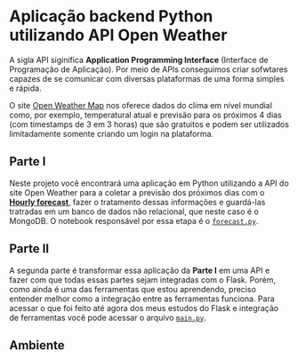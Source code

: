 # Aplicação backend Python utilizando API Open Weather

A sigla API siginifica **Application Programming Interface** (Interface de Programação de Aplicação). Por meio de APIs conseguimos criar sofwtares capazes de se comunicar com diversas plataformas de uma forma simples e rápida.

O site [Open Weather Map](https://openweathermap.org/) nos oferece dados do clima em nível mundial como, por exemplo, temperatural atual e previsão para os próximos 4 dias (com timestamps de 3 em 3 horas) que são gratuitos e podem ser utilizados limitadamente somente criando um login na plataforma.

## Parte I
Neste projeto você encontrará uma aplicação em Python utilizando a API do site Open Weather para a coletar a previsão dos próximos dias com o [**Hourly forecast**](https://openweathermap.org/api/hourly-forecast), fazer o tratamento dessas informações e guardá-las tratradas em um banco de dados não relacional, que neste caso é o MongoDB. O notebook responsável por essa etapa é o [`forecast.py`](https://github.com/sthemonica/previsao-tempo-api/blob/main/forecast.py).


## Parte II
A segunda parte é transformar essa aplicação da **Parte I** em uma API e fazer com que todas essas partes sejam integradas com o Flask. Porém, como ainda é uma das ferramentas que estou aprendendo, preciso entender melhor como a integração entre as ferramentas funciona. Para acessar o que foi feito até agora dos meus estudos do Flask e integração de ferramentas você pode acessar o arquivo [`main.py`](https://github.com/sthemonica/previsao-tempo-api/blob/main/main.py).

## Ambiente
